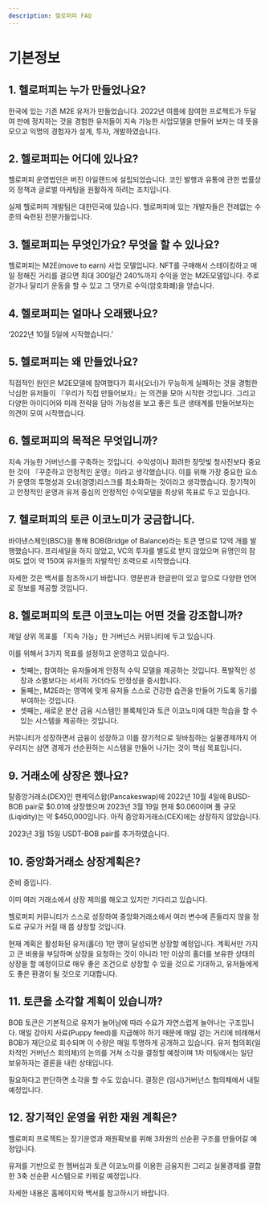 ```yaml
---
description: 헬로퍼피 FAQ
---
```


# 기본정보

## 1. 헬로퍼피는 누가 만들었나요?

한국에 있는 기존 M2E 유저가  만들었습니다. 2022년 여름에 참여한 프로젝트가 두달 여 만에 정지하는 것을 경험한 유저들이 지속 가능한 사업모델을 만들어 보자는 데 뜻을 모으고 익명의 경험자가 설계, 투자, 개발하였습니다.

## 2. 헬로퍼피는 어디에 있나요?

헬로퍼피 운영법인은 버진 아일랜드에 설립되었습니다. 코인 발행과 유통에 관한 법률상의 정책과 글로벌 마케팅을 원활하게 하려는 조치입니다.&#x20;

실제 헬로퍼피 개발팀은 대한민국에 있습니다. 헬로퍼피에 있는 개발자들은 전례없는 수준의 숙련된 전문가들입니다.

## 3. 헬로퍼피는 무엇인가요? 무엇을 할 수 있나요?

헬로퍼피는 M2E(move to earn) 사업 모델입니다. NFT를 구매해서 스테이킹하고 매일 정해진 거리를 걸으면 최대 300일간 240%까지 수익을 얻는 M2E모델입니다. 주로 걷기나 달리기 운동을 할 수 있고 그 댓가로 수익(암호화폐)을 얻습니다.&#x20;

## 4. 헬로퍼피는 얼마나 오래됐나요?

‘2022년 10월 5일에 시작했습니다.’

## 5. 헬로퍼피는 왜 만들었나요?

직접적인 원인은 M2E모델에 참여했다가 회사(오너)가 무능하게 실패하는 것을 경험한 낙심한 유저들이 『우리가 직접 만들어보자』는 의견을 모아 시작한 것입니다. 그리고 다양한 아이디어와 미래 전략을 담아 가능성을 보고 좋은 토큰 생태계를 만들어보자는 의견이 모여 시작했습니다.

## 6. 헬로퍼피의 목적은 무엇입니까?

지속 가능한 거버넌스를 구축하는 것입니다. 수익성이나 화려한 장밋빛 청사진보다 중요한 것이 『꾸준하고 안정적인 운영』이라고 생각했습니다. 이를 위해 가장 중요한 요소가 운영의 투명성과 오너(경영)리스크를 최소화하는 것이라고 생각했습니다. 장기적이고 안정적인 운영과 유저 중심의 안정적인 수익모델을 최상위 목표로 두고 있습니다.

## 7. 헬로퍼피의 토큰 이코노미가 궁금합니다.

바이낸스체인(BSC)을 통해 BOB(Bridge of Balance)라는 토큰 명으로 12억 개를 발행했습니다. 프리세일을 하지 않았고, VC의 투자를 별도로 받지 않았으며 유명인의 참여도 없이 약 150여 유저들의 자발적인 조력으로 시작했습니다.&#x20;

자세한 것은 백서를 참조하시기 바랍니다. 영문판과 한글판이 있고 앞으로 다양한 언어로 정보를 제공할 것입니다.

## 8. 헬로퍼피의 토큰 이코노미는 어떤 것을 강조합니까?

제일 상위 목표를 「지속 가능」한 거버넌스 커뮤니티에 두고 있습니다.&#x20;

이를 위해서 3가지 목표를 설정하고 운영하고 있습니다.

* 첫째는, 참여하는 유저들에게 안정적 수익 모델을 제공하는 것입니다. 폭발적인 성장과 소멸보다는 서서히 가더라도 안정성을 중시합니다.
* 둘째는, M2E라는 영역에 맞게 유저들 스스로 건강한 습관을 만들어 가도록 동기를 부여하는 것입니다.
* 셋째는, 새로운 분산 금융 시스템인 블록체인과 토큰 이코노미에 대한 학습을 할 수 있는 시스템을 제공하는 것입니다.&#x20;

커뮤니티가 성장하면서 금융이 성장하고 이를 장기적으로 뒷바침하는 실물경제까지 어우러지는 삼면 경제가 선순환하는 시스템을 만들어 나가는 것이 핵심 목표입니다.

## 9. 거래소에 상장은 했나요?

탈중앙거래소(DEX)인 팬케익스왑(Pancakeswap)에 2022년 10월 4일에 BUSD-BOB pair로 $0.01에 상장했으며 2023년 3월 19일 현재 $0.060이며 풀 규모(Liqidity)는 약 $450,000입니다. 아직 중앙화거래소(CEX)에는 상장하지 않았습니다.

2023년 3월 15일 USDT-BOB pair를 추가하였습니다.

## 10. 중앙화거래소 상장계획은?

준비 중입니다.&#x20;

이미 여러 거래소에서 상장 제의를 해오고 있지만 기다리고 있습니다.&#x20;

헬로퍼피 커뮤니티가 스스로 성장하여 중앙화거래소에서 여러 변수에 흔들리지 않을 정도로 규모가 커질 때 쯤 상장할 것입니다.&#x20;

현재 계획은 활성화된 유저(홀더) 1만 명이 달성되면 상장할 예정입니다. 계획서만 가지고 큰 비용을 부담하며 상장을 요청하는 것이 아니라 1만 이상의 홀더를 보유한 상태의 상장을 할 예정이므로 매우 좋은 조건으로 상장할 수 있을 것으로 기대하고, 유저들에게도 좋은 환경이 될 것으로 기대합니다.

## 11. 토큰을 소각할 계획이 있습니까?

BOB 토큰은 기본적으로 유저가 늘어남에 따라 수요가 자연스럽게 늘어나는 구조입니다. 매일 강아지 사료(Puppy feed)를 지급해야 하기 때문에 매일 걷는 거리에 비례해서 BOB가 재단으로 회수되며 이 수량은 매일 투명하게 공개하고 있습니다. 유저 협의회(일차적인 거버넌스 회의체)의 논의를 거쳐 소각을 결정할 예정이며 1차 미팅에서는 일단 보유하자는 결론을 내린 상태입니다.&#x20;

필요하다고 판단하면 소각을 할 수도 있습니다. 결정은 (임시)거버넌스 협의체에서 내릴 예정입니다.

## 12. 장기적인 운영을 위한 재원 계획은?

헬로퍼피 프로젝트는 장기운영과 재원확보를 위해 3차원의 선순환 구조를 만들어갈 예정입니다.&#x20;

유저를 기반으로 한 멤버십과 토큰 이코노미를 이용한 금융지원 그리고 실물경제를 결합한 3축 선순환 시스템으로 키워갈 예정입니다.

자세한 내용은 홈페이지와 백서를 참고하시기 바랍니다.
